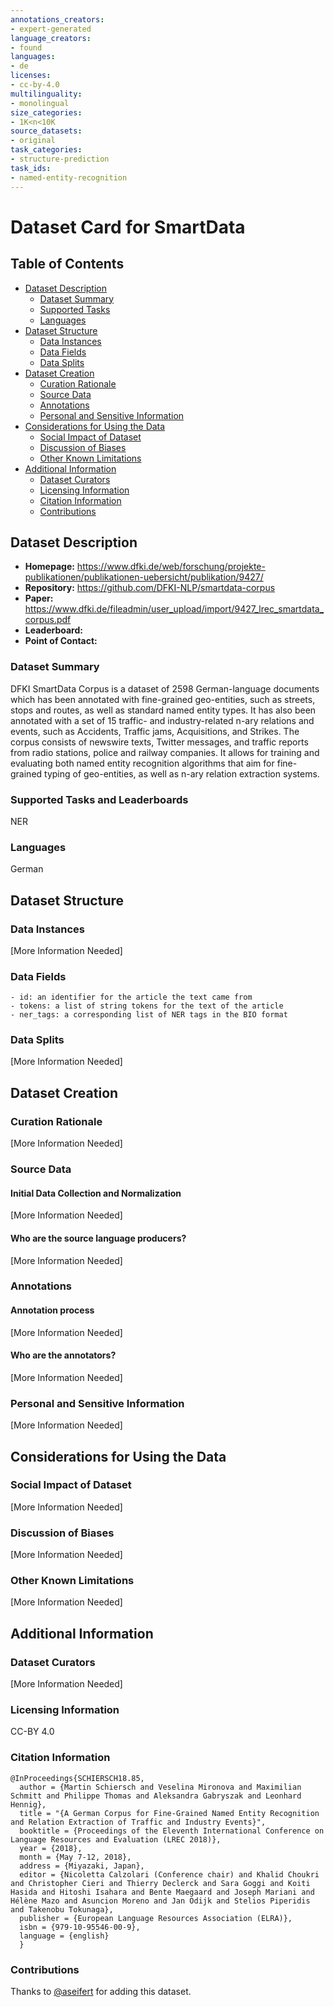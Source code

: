 ```yaml
---
annotations_creators:
- expert-generated
language_creators:
- found
languages:
- de
licenses:
- cc-by-4.0
multilinguality:
- monolingual
size_categories:
- 1K<n<10K
source_datasets:
- original
task_categories:
- structure-prediction
task_ids:
- named-entity-recognition
---
```


# Dataset Card for SmartData

## Table of Contents
- [Dataset Description](#dataset-description)
  - [Dataset Summary](#dataset-summary)
  - [Supported Tasks](#supported-tasks-and-leaderboards)
  - [Languages](#languages)
- [Dataset Structure](#dataset-structure)
  - [Data Instances](#data-instances)
  - [Data Fields](#data-instances)
  - [Data Splits](#data-instances)
- [Dataset Creation](#dataset-creation)
  - [Curation Rationale](#curation-rationale)
  - [Source Data](#source-data)
  - [Annotations](#annotations)
  - [Personal and Sensitive Information](#personal-and-sensitive-information)
- [Considerations for Using the Data](#considerations-for-using-the-data)
  - [Social Impact of Dataset](#social-impact-of-dataset)
  - [Discussion of Biases](#discussion-of-biases)
  - [Other Known Limitations](#other-known-limitations)
- [Additional Information](#additional-information)
  - [Dataset Curators](#dataset-curators)
  - [Licensing Information](#licensing-information)
  - [Citation Information](#citation-information)
  - [Contributions](#contributions)

## Dataset Description

- **Homepage:** https://www.dfki.de/web/forschung/projekte-publikationen/publikationen-uebersicht/publikation/9427/
- **Repository:** https://github.com/DFKI-NLP/smartdata-corpus
- **Paper:** https://www.dfki.de/fileadmin/user_upload/import/9427_lrec_smartdata_corpus.pdf
- **Leaderboard:**
- **Point of Contact:** 

### Dataset Summary

DFKI SmartData Corpus is a dataset of 2598 German-language documents
which has been annotated with fine-grained geo-entities, such as streets,
stops and routes, as well as standard named entity types. It has also
been annotated with a set of 15 traffic- and industry-related n-ary
relations and events, such as Accidents, Traffic jams, Acquisitions,
and Strikes. The corpus consists of newswire texts, Twitter messages,
and traffic reports from radio stations, police and railway companies.
It allows for training and evaluating both named entity recognition
algorithms that aim for fine-grained typing of geo-entities, as well
as n-ary relation extraction systems.

### Supported Tasks and Leaderboards

NER

### Languages

German

## Dataset Structure

### Data Instances

[More Information Needed]

### Data Fields

    - id: an identifier for the article the text came from
    - tokens: a list of string tokens for the text of the article
    - ner_tags: a corresponding list of NER tags in the BIO format

### Data Splits

[More Information Needed]

## Dataset Creation

### Curation Rationale

[More Information Needed]

### Source Data

#### Initial Data Collection and Normalization

[More Information Needed]

#### Who are the source language producers?

[More Information Needed]

### Annotations

#### Annotation process

[More Information Needed]

#### Who are the annotators?

[More Information Needed]

### Personal and Sensitive Information

[More Information Needed]

## Considerations for Using the Data

### Social Impact of Dataset

[More Information Needed]

### Discussion of Biases

[More Information Needed]

### Other Known Limitations

[More Information Needed]

## Additional Information

### Dataset Curators

[More Information Needed]

### Licensing Information

CC-BY 4.0

### Citation Information

```
@InProceedings{SCHIERSCH18.85,
  author = {Martin Schiersch and Veselina Mironova and Maximilian Schmitt and Philippe Thomas and Aleksandra Gabryszak and Leonhard Hennig},
  title = "{A German Corpus for Fine-Grained Named Entity Recognition and Relation Extraction of Traffic and Industry Events}",
  booktitle = {Proceedings of the Eleventh International Conference on Language Resources and Evaluation (LREC 2018)},
  year = {2018},
  month = {May 7-12, 2018},
  address = {Miyazaki, Japan},
  editor = {Nicoletta Calzolari (Conference chair) and Khalid Choukri and Christopher Cieri and Thierry Declerck and Sara Goggi and Koiti Hasida and Hitoshi Isahara and Bente Maegaard and Joseph Mariani and Hélène Mazo and Asuncion Moreno and Jan Odijk and Stelios Piperidis and Takenobu Tokunaga},
  publisher = {European Language Resources Association (ELRA)},
  isbn = {979-10-95546-00-9},
  language = {english}
  }
```

### Contributions

Thanks to [@aseifert](https://github.com/aseifert) for adding this dataset.